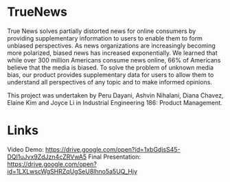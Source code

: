 # TrueNews

True News solves partially distorted news for online consumers by providing supplementary information to users to enable them to form unbiased perspectives. As news organizations are increasingly becoming more polarized, biased news has increased exponentially. We learned that while over 300 million Americans consume news online, 66% of Americans believe that the media is biased. To solve the problem of unknown media bias, our product provides supplementary data for users to allow them to understand all perspectives of any topic and to make informed opinions.

This project was undertaken by Peru Dayani, Ashvin Nihalani, Diana Chavez, Elaine Kim and Joyce Li in Industrial Engineering 186: Product Management. 

# Links
Video Demo: https://drive.google.com/open?id=1xbGdjsS45-DQI1uJvx9ZdJzn4cZRVwA5
Final Presentation: https://drive.google.com/open?id=1LXLwscWgSHRZqUgSeU8lhno5a5UQ_Hjy
